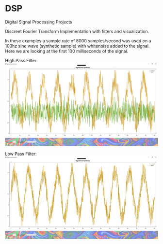 # DSP
Digital Signal Processing Projects

Discreet Fourier Transform Implementation with filters and visualization.

In these examples a sample rate of 8000 samples/second was used on a 100hz sine wave (synthetic sample) with whitenoise added to the signal. Here we are looking at the first 100 milliseconds of the signal.

High Pass Filter:
![Screenshot](Docs/HighPassExample.png)

Low Pass Filter:
![Screenshot](Docs/LowPassExample.png)
